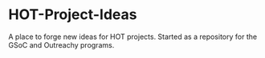 # HOT-Project-Ideas
A place to forge new ideas for HOT projects. Started as a repository for the GSoC and Outreachy programs.
